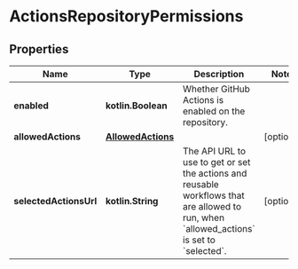
# ActionsRepositoryPermissions

## Properties
Name | Type | Description | Notes
------------ | ------------- | ------------- | -------------
**enabled** | **kotlin.Boolean** | Whether GitHub Actions is enabled on the repository. | 
**allowedActions** | [**AllowedActions**](AllowedActions.md) |  |  [optional]
**selectedActionsUrl** | **kotlin.String** | The API URL to use to get or set the actions and reusable workflows that are allowed to run, when &#x60;allowed_actions&#x60; is set to &#x60;selected&#x60;. |  [optional]



